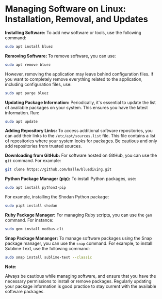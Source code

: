 # Managing Software on Linux: Installation, Removal, and Updates

**Installing Software:**
To add new software or tools, use the following command:
```bash
sudo apt install bluez
```

**Removing Software:**
To remove software, you can use:
```bash
sudo apt remove bluez
```

However, removing the application may leave behind configuration files. If you want to completely remove everything related to the application, including configuration files, use:
```bash
sudo apt purge bluez
```

**Updating Package Information:**
Periodically, it's essential to update the list of available packages on your system. This ensures you have the latest information. Run:
```bash
sudo apt update
```

**Adding Repository Links:**
To access additional software repositories, you can add their links to the `/etc/apt/sources.list` file. This file contains a list of repositories where your system looks for packages. Be cautious and only add repositories from trusted sources.

**Downloading from GitHub:**
For software hosted on GitHub, you can use the `git` command. For example:

```bash
git clone https://github.com/balle/bluediving.git
```

**Python Package Manager (pip):**
To install Python packages, use:

```bash
sudo apt install python3-pip
```

For example, installing the Shodan Python package:
```bash
sudo pip3 install shodan
```

**Ruby Package Manager:**
For managing Ruby scripts, you can use the `gem` command. For instance:

```bash
sudo gem install modbus-cli
```

**Snap Package Mananger:**
To manage software packages using the Snap package manager, you can use the `snap` command. For example, to install Sublime Text, use the following command:

```bash
sudo snap install sublime-text --classic
```

**Note:**

Always be cautious while managing software, and ensure that you have the necessary permissions to install or remove packages. Regularly updating your package information is good practice to stay current with the available software packages.
